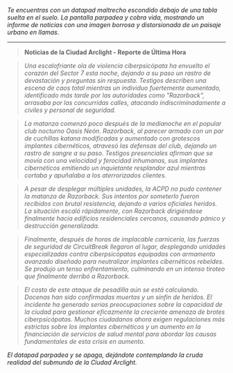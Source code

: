 _Te encuentras con un datapad maltrecho escondido debajo de una tabla suelta en el suelo. La pantalla parpadea y cobra vida, mostrando un informe de noticias con una imagen borrosa y distorsionada de un paisaje urbano en llamas._

---

> **Noticias de la Ciudad Arclight - Reporte de Última Hora**

> _Una escalofriante ola de violencia ciberpsicópata ha envuelto el corazón del Sector 7 esta noche, dejando a su paso un rastro de devastación y preguntas sin respuesta. Testigos describen una escena de caos total mientras un individuo fuertemente aumentado, identificado más tarde por las autoridades como "Razorback", arrasaba por las concurridas calles, atacando indiscriminadamente a civiles y personal de seguridad._

> _La matanza comenzó poco después de la medianoche en el popular club nocturno Oasis Neón. Razorback, al parecer armado con un par de cuchillas katana modificadas y aumentado con grotescos implantes cibernéticos, atravesó las defensas del club, dejando un rastro de sangre a su paso. Testigos presenciales afirman que se movía con una velocidad y ferocidad inhumanas, sus implantes cibernéticos emitiendo un inquietante resplandor azul mientras cortaba y apuñalaba a los aterrorizados clientes._

> _A pesar de desplegar múltiples unidades, la ACPD no pudo contener la matanza de Razorback. Sus intentos por someterlo fueron recibidos con brutal resistencia, dejando a varios oficiales heridos. La situación escaló rápidamente, con Razorback dirigiéndose finalmente hacia edificios residenciales cercanos, causando pánico y destrucción generalizada._

> _Finalmente, después de horas de implacable carnicería, las fuerzas de seguridad de CircuitBreak llegaron al lugar, desplegando unidades especializadas contra ciberpsicópatas equipadas con armamento avanzado diseñado para neutralizar implantes cibernéticos rebeldes. Se produjo un tenso enfrentamiento, culminando en un intenso tiroteo que finalmente derribó a Razorback._

> _El costo de este ataque de pesadilla aún se está calculando. Docenas han sido confirmadas muertas y un sinfín de heridos. El incidente ha generado serias preocupaciones sobre la capacidad de la ciudad para gestionar eficazmente la creciente amenaza de brotes ciberpsicópatas. Muchos ciudadanos ahora exigen regulaciones más estrictas sobre los implantes cibernéticos y un aumento en la financiación de servicios de salud mental para abordar las causas fundamentales de esta crisis en aumento._

_El datapad parpadea y se apaga, dejándote contemplando la cruda realidad del submundo de la Ciudad Arclight._
